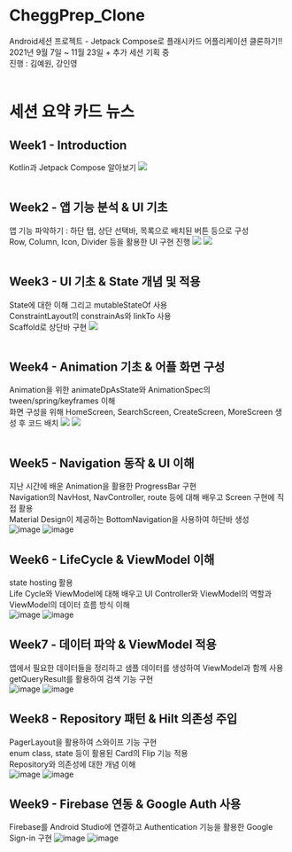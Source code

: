 # CheggPrep_Clone
Android세션 프로젝트 - Jetpack Compose로 플래시카드 어플리케이션 클론하기!!  
2021년 9월 7일 ~ 11월 23일 + 추가 세션 기획 중   
진행 : 김예원, 강인영
<br>
<br>

# 세션 요약 카드 뉴스
## Week1 - Introduction  
Kotlin과 Jetpack Compose 알아보기
![](https://images.velog.io/images/kiyoog02/post/0f480c0a-e1c5-46fc-8792-9e1a88835b75/%EA%B7%B8%EB%A6%BC1.png)
<br><br>

## Week2 - 앱 기능 분석 & UI 기초  
앱 기능 파악하기 : 하단 탭, 상단 선택바, 목록으로 배치된 버튼 등으로 구성    
Row, Column, Icon, Divider 등을 활용한 UI 구현 진행
![](https://images.velog.io/images/kiyoog02/post/dd541fbf-ba32-40e0-b91f-6248f2419c06/image.png)
![](https://images.velog.io/images/kiyoog02/post/54ec0f10-38ff-4de0-9ad9-edada123e1ea/image.png)
<br><br>

## Week3 - UI 기초 & State 개념 및 적용  
State에 대한 이해 그리고 mutableStateOf 사용  
ConstraintLayout의 constrainAs와 linkTo 사용  
Scaffold로 상단바 구현
![](https://images.velog.io/images/kiyoog02/post/8cc6dc92-923e-4b6a-a9a6-dac3e1a5cbac/image.png)
<br><br>

## Week4 - Animation 기초 & 어플 화면 구성  
Animation을 위한 animateDpAsState와 AnimationSpec의 tween/spring/keyframes 이해  
화면 구성을 위해 HomeScreen, SearchScreen, CreateScreen, MoreScreen 생성 후 코드 배치
![](https://images.velog.io/images/kiyoog02/post/8097a0c0-7390-4d43-8e13-6921ab1bb917/image.png)
![](https://images.velog.io/images/kiyoog02/post/569c15d3-e0ab-4a17-a794-49ed5715d302/image.png)
<br><br>

## Week5 - Navigation 동작 & UI 이해
지난 시간에 배운 Animation을 활용한 ProgressBar 구현  
Navigation의 NavHost, NavController, route 등에 대해 배우고 Screen 구현에 직접 활용  
Material Design이 제공하는 BottomNavigation을 사용하여 하단바 생성  
![image](https://user-images.githubusercontent.com/52899340/137591864-a2face5f-37a0-4005-92df-ec21e9edeb2c.png)
![image](https://user-images.githubusercontent.com/52899340/137591934-77b81936-b194-42e1-b83e-b631c4c4211c.png)

## Week6 - LifeCycle & ViewModel 이해
state hosting 활용  
Life Cycle와 ViewModel에 대해 배우고 UI Controller와 ViewModel의 역할과 ViewModel의 데이터 흐름 방식 이해  
![image](https://user-images.githubusercontent.com/52899340/148230259-b211cb25-53c1-4d0c-9c77-0ff8069a9c8d.png)
![image](https://user-images.githubusercontent.com/52899340/148230318-c1fb155d-30f9-4dab-928c-3450912be5ce.png)

## Week7 - 데이터 파악 & ViewModel 적용
앱에서 필요한 데이터들을 정리하고 샘플 데이터를 생성하여 ViewModel과 함께 사용  
getQueryResult를 활용하여 검색 기능 구현  
![image](https://user-images.githubusercontent.com/52899340/148231610-8fcdf95b-4726-4d64-8ebe-eb3f5a9da903.png)
![image](https://user-images.githubusercontent.com/52899340/148231658-4fcaf625-5f96-4be3-aa93-6f35bf6896b0.png)

## Week8 - Repository 패턴 & Hilt 의존성 주입
PagerLayout을 활용하여 스와이프 기능 구현  
enum class, state 등이 활용된 Card의 Flip 기능 적용  
Repository와 의존성에 대한 개념 이해  
![image](https://user-images.githubusercontent.com/52899340/148348793-9c1b27ec-afe4-4b63-a29d-0ad444ab19be.png)
![image](https://user-images.githubusercontent.com/52899340/148348912-b682b5ef-e54b-400d-81f0-8fc816708009.png)

## Week9 - Firebase 연동 & Google Auth 사용
Firebase를 Android Studio에 연결하고 Authentication 기능을 활용한 Google Sign-in 구현
![image](https://user-images.githubusercontent.com/52899340/148350354-e113b072-2145-4291-89a9-0c4f1aabad99.png)
![image](https://user-images.githubusercontent.com/52899340/148350420-8ccfa4ab-a186-473d-9d9b-23ef4feff38c.png)


